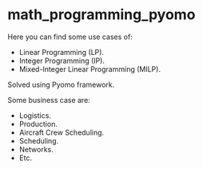 # math_programming_pyomo

Here you can find some use cases of:
  - Linear Programming (LP).
  - Integer Programming (IP).
  - Mixed-Integer Linear Programming (MILP).

Solved using Pyomo framework.

Some business case are:
  - Logistics.
  - Production.
  - Aircraft Crew Scheduling.
  - Scheduling.
  - Networks.
  - Etc.
